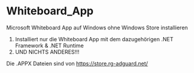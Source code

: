 # Whiteboard_App
Microsoft Whiteboard App auf Windows ohne Windows Store installieren

1. Installiert nur die Whiteboard App mit dem dazugehörigen .NET Framework & .NET Runtime
2. UND NICHTS ANDERES!!!

Die .APPX Dateien sind von https://store.rg-adguard.net/
